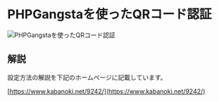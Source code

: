 # PHPGangstaを使ったQRコード認証

![PHPGangstaを使ったQRコード認証](https://www.kabanoki.net/wp-content/uploads/2022/01/GoogleAuthenticator.jpg)

## 解説

設定方法の解説を下記のホームページに記載しています。

[https://www.kabanoki.net/9242/](https://www.kabanoki.net/9242/)
